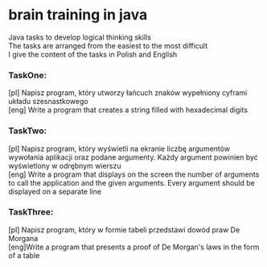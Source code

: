 # brain training in java
Java tasks to develop logical thinking skills<br>
The tasks are arranged from the easiest to the most difficult<br>
I give the content of the tasks in Polish and English<br>
### TaskOne:<br>
[pl] Napisz program, który utworzy łańcuch znaków wypełniony cyframi układu szesnastkowego<br>
[eng] Write a program that creates a string filled with hexadecimal digits<br>
### TaskTwo:<br>
[pl] Napisz program, który wyświetli na ekranie liczbę argumentów wywołania aplikacji oraz podane argumenty. Każdy argument powinien być 
wyświetlony w odrębnym wierszu <br>
[eng] Write a program that displays on the screen the number of arguments to call the application and the given arguments. Every argument should be
displayed on a separate line<br>
### TaskThree: <br>
[pl] Napisz program, który w formie tabeli przedstawi dowód praw De Morgana<br>
[eng]Write a program that presents a proof of De Morgan's laws in the form of a table<br>

